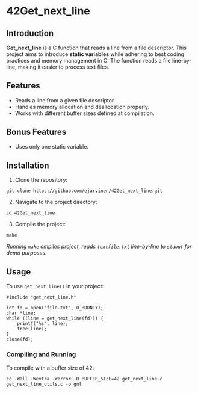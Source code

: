 # 42Get_next_line
## Introduction
**Get_next_line** is a C function that reads a line from a file descriptor. This project aims to introduce **static variables** while adhering to best coding practices and memory management in C. The function reads a file line-by-line, making it easier to process text files.

## Features
- Reads a line from a given file descriptor.
- Handles memory allocation and deallocation properly.
- Works with different buffer sizes defined at compilation.

## Bonus Features
- Uses only one static variable.

## Installation
1. Clone the repository:
```
git clone https://github.com/ejarvinen/42Get_next_line.git
```
2. Navigate to the project directory:
```
cd 42Get_next_line
```
3. Compile the project:
```
make
```
*Running `make` ompiles project, reads `textfile.txt` line-by-line to `stdout` for demo purposes.*

## Usage
To use `get_next_line()` in your project:
```
#include "get_next_line.h"

int fd = open("file.txt", O_RDONLY);
char *line;
while ((line = get_next_line(fd))) {
    printf("%s", line);
    free(line);
}
close(fd);
```
### Compiling and Running
To compile with a buffer size of 42:
```
cc -Wall -Wextra -Werror -D BUFFER_SIZE=42 get_next_line.c get_next_line_utils.c -o gnl
```
